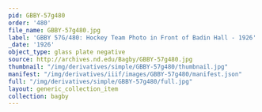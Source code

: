 ```yaml
---
pid: GBBY-57g480
order: '480'
file_name: GBBY-57g480.jpg
label: 'GBBY 57G/480: Hockey Team Photo in Front of Badin Hall - 1926'
_date: '1926'
object_type: glass plate negative
source: http://archives.nd.edu/Bagby/GBBY-57g480.jpg
thumbnail: "/img/derivatives/simple/GBBY-57g480/thumbnail.jpg"
manifest: "/img/derivatives/iiif/images/GBBY-57g480/manifest.json"
full: "/img/derivatives/simple/GBBY-57g480/full.jpg"
layout: generic_collection_item
collection: bagby
---
```

